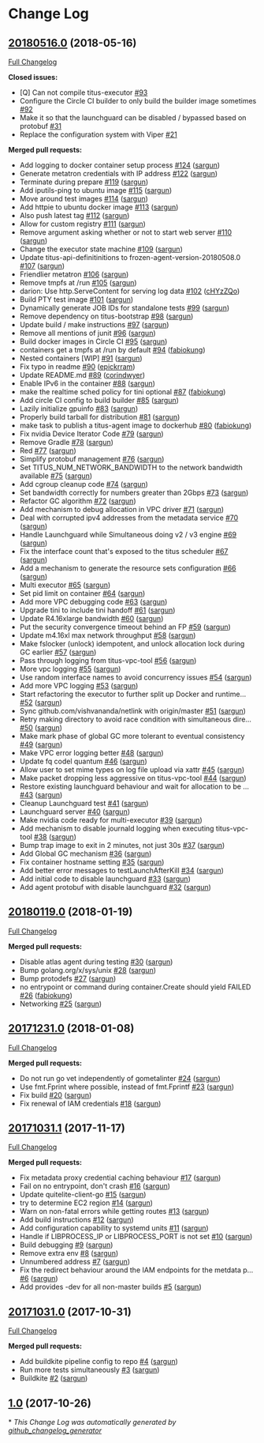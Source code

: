 # Change Log

## [20180516.0](https://github.com/Netflix/titus-executor/tree/20180516.0) (2018-05-16)
[Full Changelog](https://github.com/Netflix/titus-executor/compare/20180119.0...20180516.0)

**Closed issues:**

- \[Q\] Can not compile titus-executor [\#93](https://github.com/Netflix/titus-executor/issues/93)
- Configure the Circle CI builder to only build the builder image sometimes [\#92](https://github.com/Netflix/titus-executor/issues/92)
- Make it so that the launchguard can be disabled / bypassed based on protobuf [\#31](https://github.com/Netflix/titus-executor/issues/31)
- Replace the configuration system with Viper [\#21](https://github.com/Netflix/titus-executor/issues/21)

**Merged pull requests:**

- Add logging to docker container setup process [\#124](https://github.com/Netflix/titus-executor/pull/124) ([sargun](https://github.com/sargun))
- Generate metatron credentials with IP address [\#122](https://github.com/Netflix/titus-executor/pull/122) ([sargun](https://github.com/sargun))
- Terminate during prepare [\#119](https://github.com/Netflix/titus-executor/pull/119) ([sargun](https://github.com/sargun))
- Add iputils-ping to ubuntu image [\#115](https://github.com/Netflix/titus-executor/pull/115) ([sargun](https://github.com/sargun))
- Move around test images [\#114](https://github.com/Netflix/titus-executor/pull/114) ([sargun](https://github.com/sargun))
- Add httpie to ubuntu docker image [\#113](https://github.com/Netflix/titus-executor/pull/113) ([sargun](https://github.com/sargun))
- Also push latest tag [\#112](https://github.com/Netflix/titus-executor/pull/112) ([sargun](https://github.com/sargun))
- Allow for custom registry [\#111](https://github.com/Netflix/titus-executor/pull/111) ([sargun](https://github.com/sargun))
- Remove argument asking whether or not to start web server [\#110](https://github.com/Netflix/titus-executor/pull/110) ([sargun](https://github.com/sargun))
- Change the executor state machine [\#109](https://github.com/Netflix/titus-executor/pull/109) ([sargun](https://github.com/sargun))
- Update titus-api-definitinitions to frozen-agent-version-20180508.0 [\#107](https://github.com/Netflix/titus-executor/pull/107) ([sargun](https://github.com/sargun))
- Friendlier metatron [\#106](https://github.com/Netflix/titus-executor/pull/106) ([sargun](https://github.com/sargun))
- Remove tmpfs at /run [\#105](https://github.com/Netflix/titus-executor/pull/105) ([sargun](https://github.com/sargun))
- darion: Use http.ServeContent for serving log data [\#102](https://github.com/Netflix/titus-executor/pull/102) ([cHYzZQo](https://github.com/cHYzZQo))
- Build PTY test image [\#101](https://github.com/Netflix/titus-executor/pull/101) ([sargun](https://github.com/sargun))
- Dynamically generate JOB IDs for standalone tests [\#99](https://github.com/Netflix/titus-executor/pull/99) ([sargun](https://github.com/sargun))
- Remove dependency on titus-bootstrap [\#98](https://github.com/Netflix/titus-executor/pull/98) ([sargun](https://github.com/sargun))
- Update build / make instructions [\#97](https://github.com/Netflix/titus-executor/pull/97) ([sargun](https://github.com/sargun))
- Remove all mentions of junit [\#96](https://github.com/Netflix/titus-executor/pull/96) ([sargun](https://github.com/sargun))
- Build docker images in Circle CI [\#95](https://github.com/Netflix/titus-executor/pull/95) ([sargun](https://github.com/sargun))
- containers get a tmpfs at /run by default [\#94](https://github.com/Netflix/titus-executor/pull/94) ([fabiokung](https://github.com/fabiokung))
- Nested containers \[WIP\] [\#91](https://github.com/Netflix/titus-executor/pull/91) ([sargun](https://github.com/sargun))
- Fix typo in readme [\#90](https://github.com/Netflix/titus-executor/pull/90) ([epickrram](https://github.com/epickrram))
- Update README.md [\#89](https://github.com/Netflix/titus-executor/pull/89) ([corindwyer](https://github.com/corindwyer))
- Enable IPv6 in the container [\#88](https://github.com/Netflix/titus-executor/pull/88) ([sargun](https://github.com/sargun))
- make the realtime sched policy for tini optional [\#87](https://github.com/Netflix/titus-executor/pull/87) ([fabiokung](https://github.com/fabiokung))
- Add circle CI config to build builder [\#85](https://github.com/Netflix/titus-executor/pull/85) ([sargun](https://github.com/sargun))
- Lazily initialize gpuinfo [\#83](https://github.com/Netflix/titus-executor/pull/83) ([sargun](https://github.com/sargun))
- Properly build tarball for distribution [\#81](https://github.com/Netflix/titus-executor/pull/81) ([sargun](https://github.com/sargun))
- make task to publish a titus-agent image to dockerhub [\#80](https://github.com/Netflix/titus-executor/pull/80) ([fabiokung](https://github.com/fabiokung))
- Fix nvidia Device Iterator Code [\#79](https://github.com/Netflix/titus-executor/pull/79) ([sargun](https://github.com/sargun))
- Remove Gradle [\#78](https://github.com/Netflix/titus-executor/pull/78) ([sargun](https://github.com/sargun))
- Red [\#77](https://github.com/Netflix/titus-executor/pull/77) ([sargun](https://github.com/sargun))
- Simplify protobuf management [\#76](https://github.com/Netflix/titus-executor/pull/76) ([sargun](https://github.com/sargun))
- Set TITUS\_NUM\_NETWORK\_BANDWIDTH to the network bandwidth available [\#75](https://github.com/Netflix/titus-executor/pull/75) ([sargun](https://github.com/sargun))
- Add cgroup cleanup code [\#74](https://github.com/Netflix/titus-executor/pull/74) ([sargun](https://github.com/sargun))
- Set bandwidth correctly for numbers greater than 2Gbps  [\#73](https://github.com/Netflix/titus-executor/pull/73) ([sargun](https://github.com/sargun))
- Refactor GC algorithm [\#72](https://github.com/Netflix/titus-executor/pull/72) ([sargun](https://github.com/sargun))
- Add mechanism to debug allocation in VPC driver [\#71](https://github.com/Netflix/titus-executor/pull/71) ([sargun](https://github.com/sargun))
- Deal with corrupted ipv4 addresses from the metadata service [\#70](https://github.com/Netflix/titus-executor/pull/70) ([sargun](https://github.com/sargun))
- Handle Launchguard while Simultaneous doing v2 / v3 engine [\#69](https://github.com/Netflix/titus-executor/pull/69) ([sargun](https://github.com/sargun))
- Fix the interface count that's exposed to the titus scheduler [\#67](https://github.com/Netflix/titus-executor/pull/67) ([sargun](https://github.com/sargun))
- Add a mechanism to generate the resource sets configuration [\#66](https://github.com/Netflix/titus-executor/pull/66) ([sargun](https://github.com/sargun))
- Multi executor [\#65](https://github.com/Netflix/titus-executor/pull/65) ([sargun](https://github.com/sargun))
- Set pid limit on container [\#64](https://github.com/Netflix/titus-executor/pull/64) ([sargun](https://github.com/sargun))
- Add more VPC debugging code [\#63](https://github.com/Netflix/titus-executor/pull/63) ([sargun](https://github.com/sargun))
- Upgrade tini to include tini handoff [\#61](https://github.com/Netflix/titus-executor/pull/61) ([sargun](https://github.com/sargun))
- Update R4.16xlarge bandwidth [\#60](https://github.com/Netflix/titus-executor/pull/60) ([sargun](https://github.com/sargun))
- Put the security convergence timeout behind an FP [\#59](https://github.com/Netflix/titus-executor/pull/59) ([sargun](https://github.com/sargun))
- Update m4.16xl max network throughput [\#58](https://github.com/Netflix/titus-executor/pull/58) ([sargun](https://github.com/sargun))
- Make fslocker \(unlock\) idempotent, and unlock allocation lock during GC earlier [\#57](https://github.com/Netflix/titus-executor/pull/57) ([sargun](https://github.com/sargun))
- Pass through logging from titus-vpc-tool [\#56](https://github.com/Netflix/titus-executor/pull/56) ([sargun](https://github.com/sargun))
- More vpc logging [\#55](https://github.com/Netflix/titus-executor/pull/55) ([sargun](https://github.com/sargun))
- Use random interface names to avoid concurrency issues [\#54](https://github.com/Netflix/titus-executor/pull/54) ([sargun](https://github.com/sargun))
- Add more VPC logging [\#53](https://github.com/Netflix/titus-executor/pull/53) ([sargun](https://github.com/sargun))
- Start refactoring the executor to further split up Docker and runtime… [\#52](https://github.com/Netflix/titus-executor/pull/52) ([sargun](https://github.com/sargun))
- Sync github.com/vishvananda/netlink with origin/master [\#51](https://github.com/Netflix/titus-executor/pull/51) ([sargun](https://github.com/sargun))
- Retry making directory to avoid race condition with simultaneous dire… [\#50](https://github.com/Netflix/titus-executor/pull/50) ([sargun](https://github.com/sargun))
- Make mark phase of global GC more tolerant to eventual consistency [\#49](https://github.com/Netflix/titus-executor/pull/49) ([sargun](https://github.com/sargun))
- Make VPC error logging better [\#48](https://github.com/Netflix/titus-executor/pull/48) ([sargun](https://github.com/sargun))
- Update fq codel quantum [\#46](https://github.com/Netflix/titus-executor/pull/46) ([sargun](https://github.com/sargun))
- Allow user to set mime types on log file upload via xattr [\#45](https://github.com/Netflix/titus-executor/pull/45) ([sargun](https://github.com/sargun))
- Make packet dropping less aggressive on titus-vpc-tool [\#44](https://github.com/Netflix/titus-executor/pull/44) ([sargun](https://github.com/sargun))
- Restore existing launchguard behaviour and wait for allocation to be … [\#43](https://github.com/Netflix/titus-executor/pull/43) ([sargun](https://github.com/sargun))
- Cleanup Launchguard test [\#41](https://github.com/Netflix/titus-executor/pull/41) ([sargun](https://github.com/sargun))
- Launchguard server [\#40](https://github.com/Netflix/titus-executor/pull/40) ([sargun](https://github.com/sargun))
- Make nvidia code ready for multi-executor [\#39](https://github.com/Netflix/titus-executor/pull/39) ([sargun](https://github.com/sargun))
- Add mechanism to disable journald logging when executing titus-vpc-tool [\#38](https://github.com/Netflix/titus-executor/pull/38) ([sargun](https://github.com/sargun))
- Bump trap image to exit in 2 minutes, not just 30s [\#37](https://github.com/Netflix/titus-executor/pull/37) ([sargun](https://github.com/sargun))
- Add Global GC mechanism [\#36](https://github.com/Netflix/titus-executor/pull/36) ([sargun](https://github.com/sargun))
- Fix container hostname setting [\#35](https://github.com/Netflix/titus-executor/pull/35) ([sargun](https://github.com/sargun))
- Add better error messages to testLaunchAfterKill [\#34](https://github.com/Netflix/titus-executor/pull/34) ([sargun](https://github.com/sargun))
- Add initial code to disable launchguard [\#33](https://github.com/Netflix/titus-executor/pull/33) ([sargun](https://github.com/sargun))
- Add agent protobuf with disable launchguard [\#32](https://github.com/Netflix/titus-executor/pull/32) ([sargun](https://github.com/sargun))

## [20180119.0](https://github.com/Netflix/titus-executor/tree/20180119.0) (2018-01-19)
[Full Changelog](https://github.com/Netflix/titus-executor/compare/20171231.0...20180119.0)

**Merged pull requests:**

- Disable atlas agent during testing [\#30](https://github.com/Netflix/titus-executor/pull/30) ([sargun](https://github.com/sargun))
- Bump golang.org/x/sys/unix [\#28](https://github.com/Netflix/titus-executor/pull/28) ([sargun](https://github.com/sargun))
- Bump protodefs [\#27](https://github.com/Netflix/titus-executor/pull/27) ([sargun](https://github.com/sargun))
- no entrypoint or command during container.Create should yield FAILED [\#26](https://github.com/Netflix/titus-executor/pull/26) ([fabiokung](https://github.com/fabiokung))
- Networking [\#25](https://github.com/Netflix/titus-executor/pull/25) ([sargun](https://github.com/sargun))

## [20171231.0](https://github.com/Netflix/titus-executor/tree/20171231.0) (2018-01-08)
[Full Changelog](https://github.com/Netflix/titus-executor/compare/20171031.1...20171231.0)

**Merged pull requests:**

- Do not run go vet independently of gometalinter [\#24](https://github.com/Netflix/titus-executor/pull/24) ([sargun](https://github.com/sargun))
- Use fmt.Fprint where possible, instead of fmt.Fprintf [\#23](https://github.com/Netflix/titus-executor/pull/23) ([sargun](https://github.com/sargun))
- Fix build [\#20](https://github.com/Netflix/titus-executor/pull/20) ([sargun](https://github.com/sargun))
- Fix renewal of IAM credentials [\#18](https://github.com/Netflix/titus-executor/pull/18) ([sargun](https://github.com/sargun))

## [20171031.1](https://github.com/Netflix/titus-executor/tree/20171031.1) (2017-11-17)
[Full Changelog](https://github.com/Netflix/titus-executor/compare/20171031.0...20171031.1)

**Merged pull requests:**

- Fix metadata proxy credential caching behaviour [\#17](https://github.com/Netflix/titus-executor/pull/17) ([sargun](https://github.com/sargun))
- Fail on no entrypoint, don't crash [\#16](https://github.com/Netflix/titus-executor/pull/16) ([sargun](https://github.com/sargun))
- Update quitelite-client-go [\#15](https://github.com/Netflix/titus-executor/pull/15) ([sargun](https://github.com/sargun))
- try to determine EC2 region [\#14](https://github.com/Netflix/titus-executor/pull/14) ([sargun](https://github.com/sargun))
- Warn on non-fatal errors while getting routes [\#13](https://github.com/Netflix/titus-executor/pull/13) ([sargun](https://github.com/sargun))
- Add build instructions [\#12](https://github.com/Netflix/titus-executor/pull/12) ([sargun](https://github.com/sargun))
- Add configuration capability to systemd units [\#11](https://github.com/Netflix/titus-executor/pull/11) ([sargun](https://github.com/sargun))
- Handle if LIBPROCESS\_IP or LIBPROCESS\_PORT is not set [\#10](https://github.com/Netflix/titus-executor/pull/10) ([sargun](https://github.com/sargun))
- Build debugging [\#9](https://github.com/Netflix/titus-executor/pull/9) ([sargun](https://github.com/sargun))
- Remove extra env [\#8](https://github.com/Netflix/titus-executor/pull/8) ([sargun](https://github.com/sargun))
- Unnumbered address [\#7](https://github.com/Netflix/titus-executor/pull/7) ([sargun](https://github.com/sargun))
- Fix the redirect behaviour around the IAM endpoints for the metdata p… [\#6](https://github.com/Netflix/titus-executor/pull/6) ([sargun](https://github.com/sargun))
- Add provides -dev for all non-master builds [\#5](https://github.com/Netflix/titus-executor/pull/5) ([sargun](https://github.com/sargun))

## [20171031.0](https://github.com/Netflix/titus-executor/tree/20171031.0) (2017-10-31)
[Full Changelog](https://github.com/Netflix/titus-executor/compare/1.0...20171031.0)

**Merged pull requests:**

- Add buildkite pipeline config to repo [\#4](https://github.com/Netflix/titus-executor/pull/4) ([sargun](https://github.com/sargun))
- Run more tests simultaneously [\#3](https://github.com/Netflix/titus-executor/pull/3) ([sargun](https://github.com/sargun))
- Buildkite [\#2](https://github.com/Netflix/titus-executor/pull/2) ([sargun](https://github.com/sargun))

## [1.0](https://github.com/Netflix/titus-executor/tree/1.0) (2017-10-26)


\* *This Change Log was automatically generated by [github_changelog_generator](https://github.com/skywinder/Github-Changelog-Generator)*